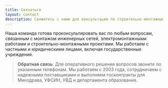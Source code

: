 ```yaml
---
title: Связаться
layout: contact
description: Свяжитесь с нами для консультации по строительно-монтажным работам в Кирове. Работаем с частными и юридическими лицами, госзаказчиками.
---
```


Наша команда готова проконсультировать вас по любым вопросам, связанным с монтажом инженерных сетей, электромонтажными работами и строительно-монтажными проектами. Мы работаем с частными и юридическими лицами, включая государственные учреждения.

> **Обратная связь**: Для оперативного решения вопросов звоните по указанным телефонам. Мы работаем с 2003 года, сотрудничаем с надежными поставщиками и выполняем госконтракты для Минздрава, УФСИН, УВД и департамента образования.